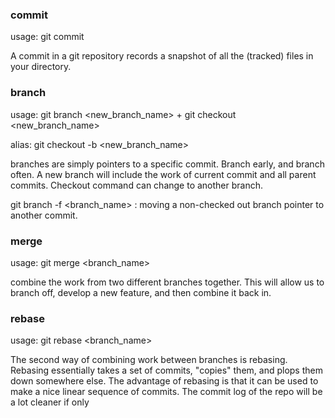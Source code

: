

### commit

usage: git commit

A commit in  a git repository records a snapshot of all the (tracked) files in your directory.

### branch

usage:	git branch <new_branch_name> + git checkout <new_branch_name>

alias: git checkout -b <new_branch_name>

branches are simply pointers to a specific commit. Branch early, and branch often. A new branch will include the work of current commit and all parent commits. Checkout command can change to another branch.

git branch -f <branch_name> <sha1-commit-hash>: moving a non-checked out branch pointer to another commit.

### merge

usage: git merge <branch_name>

combine the work from two different branches together. This will allow us to branch off, develop a new feature, and then combine it back in.

### rebase

usage: git rebase <branch_name>

The second way of combining work between branches is rebasing. Rebasing essentially takes a set of commits, "copies" them, and plops them down somewhere else. The advantage of rebasing is that it can be used to make a nice linear sequence of commits. The commit log of the repo will be a lot cleaner if only